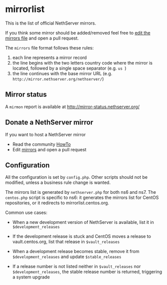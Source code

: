 # mirrorlist

This is the list of official NethServer mirrors. 

If you think some mirror should be added/removed feel free to [edit the mirrors
file](https://github.com/NethServer/mirrorlist/edit/master/mirrors) and open a
pull request.

The `mirrors` file format follows these rules:

1. each line represents a mirror record
2. the line begins with the two letters country code where the mirror is 
   located, followed by a single space separator (e.g. `us `)
3. the line continues with the base mirror URL (e.g. `http://mirror.nethserver.org/nethserver/`)

## Mirror status

A `mirmon` report is available at http://mirror-status.nethserver.org/

## Donate a NethServer mirror

If you want to host a NethServer mirror 

* Read the community [HowTo](https://community.nethserver.org/t/how-to-create-your-own-nethserver-mirror/344)
* Edit [mirrors](https://github.com/NethServer/mirrorlist/edit/master/mirrors) and open a pull request

## Configuration

All the configuration is set by ``config.php``. Other scripts should not be
modified, unless a business rule change is wanted.

The mirrors list is generated by ``nethserver.php`` for both ns6 and ns7. The
``centos.php`` script is specific to ns6: it generates the mirrors list for
CentOS repositories, or it redirects to mirrorlist.centos.org.

Common use cases:

- When a new development version of NethServer is available, list it in
  ``$development_releases``

- If the development release is stuck and CentOS moves a release to 
  vault.centos.org, list that release in ``$vault_releases``

- When a development release becomes stable, remove it from
  ``$development_releases`` and update ``$stable_releases``

- If a release number is not listed neither in ``$vault_releases`` nor
  ``$development_releases``, the stable release number is returned, triggering a
  system upgrade
